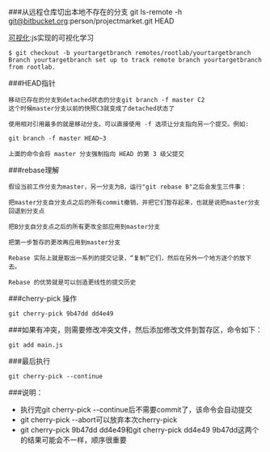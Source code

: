 
###从远程仓库切出本地不存在的分支
git ls-remote -h git@bitbucket.org:person/projectmarket.git HEAD

[可视化](https://learngitbranching.js.org/):js实现的可视化学习

```
$ git checkout -b yourtargetbranch remotes/rootlab/yourtargetbranch
Branch yourtargetbranch set up to track remote branch yourtargetbranch from rootlab.
```
###HEAD指针
```
移动已存在的分支到detached状态的分支git branch -f master C2
这个时候master分支以前的快照C3就变成了detached状态了

使用相对引用最多的就是移动分支。可以直接使用 -f 选项让分支指向另一个提交。例如:

git branch -f master HEAD~3

上面的命令会将 master 分支强制指向 HEAD 的第 3 级父提交

```



###rebase理解
```
假设当前工作分支为master，另一分支为B，运行"git rebase B"之后会发生三件事：

把master分支自分支点之后的所有commit撤销，并把它们暂存起来，也就是说把master分支回退到分支点

把B分支自分支点之后的所有更改全部应用到master分支

把第一步暂存的更改再应用到master分支
```

```
Rebase 实际上就是取出一系列的提交记录，“复制”它们，然后在另外一个地方逐个的放下去。

Rebase 的优势就是可以创造更线性的提交历史
```

###cherry-pick 操作
```
git cherry-pick 9b47dd dd4e49
```
###如果有冲突，则需要修改冲突文件，然后添加修改文件到暂存区，命令如下：
```
git add main.js
```
###最后执行
```
git cherry-pick --continue
```
###说明：
- 执行完git cherry-pick --continue后不需要commit了，该命令会自动提交
- git cherry-pick --abort可以放弃本次cherry-pick
- git cherry-pick 9b47dd dd4e49和git cherry-pick dd4e49 9b47dd这两个的结果可能会不一样，顺序很重要
